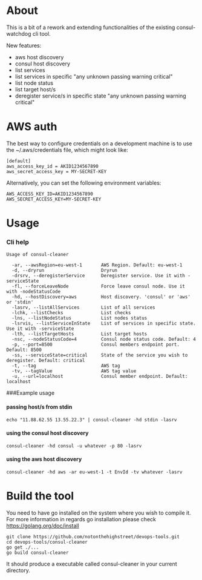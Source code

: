 # About
This is a bit of a rework and extending functionalities of the existing consul-watchdog cli tool.

New features:

- aws host discovery
- consul host discovery
- list services
- list services in specific "any unknown passing warning critical"
- list node status
- list target host/s
- deregister service/s in specific state "any unknown passing warning critical"

# AWS auth
The best way to configure credentials on a development machine is to use the ~/.aws/credentials file, which might look like:

```
[default]
aws_access_key_id = AKID1234567890
aws_secret_access_key = MY-SECRET-KEY
```
Alternatively, you can set the following environment variables:

```
AWS_ACCESS_KEY_ID=AKID1234567890
AWS_SECRET_ACCESS_KEY=MY-SECRET-KEY
```

# Usage
### Cli help
```
Usage of consul-cleaner

  -ar, --awsRegion=eu-west-1       AWS Region. Default: eu-west-1
  -d, --dryrun                     Dryrun
  -drsrv, --deregisterService      Deregister service. Use it with -serviceState
  -fl, --forceLeaveNode            Force leave consul node. Use it with -nodeStatusCode
  -hd, --hostDiscovery=aws         Host discovery. 'consul' or 'aws' or 'stdin'
  -lasrv, --listAllServices        List of all services
  -lchk, --listChecks              List checks
  -lns, --listNodeStatus           List nodes status
  -lsrvis, --listServiceInState    List of services in specific state. Use it with -serviceState
  -lth, --listTargetHosts          List target hosts
  -nsc, --nodeStatusCode=4         Consul node status code. Default: 4
  -p, --port=8500                  Consul members endpoint port. Default: 8500
  -ss, --serviceState=critical     State of the service you wish to deregister. Default: critical
  -t, --tag                        AWS tag
  -tv, --tagValue                  AWS tag value
  -u, --url=localhost              Consul member endpoint. Default: localhost
```


###Example usage
#### passing host/s from stdin
```
echo "11.88.62.55 13.55.22.3" | consul-cleaner -hd stdin -lasrv
```

#### using the consul host discovery
```
consul-cleaner -hd consul -u whatever -p 80 -lasrv
```

#### using the aws host discovery
```
consul-cleaner -hd aws -ar eu-west-1 -t EnvId -tv whatever -lasrv
```

# Build the tool
You need to have go installed on the system where you wish to compile it.
For more information in regards go installation please check https://golang.org/doc/install

```
git clone https://github.com/notonthehighstreet/devops-tools.git
cd devops-tools/consul-cleaner
go get ./...
go build consul-cleaner

```
It should produce a executable called consul-cleaner in your current directory.
